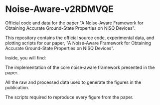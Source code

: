 # Noise-Aware-v2RDMVQE
Official code and data for the paper "A Noise-Aware Framework for Obtaining Accurate Ground-State Properties on NISQ Devices".

This repository contains the official source code, experimental data, and plotting scripts for our paper, "A Noise-Aware Framework for Obtaining Accurate Ground-State Properties on NISQ Devices".

Inside, you will find:

The implementation of the core noise-aware framework presented in the paper.

All the raw and processed data used to generate the figures in the publication.

The scripts required to reproduce every figure from the paper.

